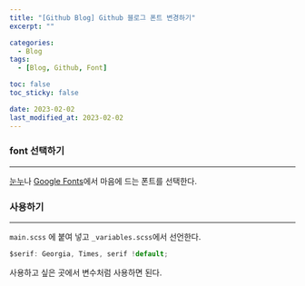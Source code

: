 ```yaml
---
title: "[Github Blog] Github 블로그 폰트 변경하기"
excerpt: ""

categories:
  - Blog
tags:
  - [Blog, Github, Font]

toc: false
toc_sticky: false

date: 2023-02-02
last_modified_at: 2023-02-02
---
```


### font 선택하기

---

[눈누](https://noonnu.cc/)나 [Google Fonts](https://fonts.google.com/)에서 마음에 드는 폰트를 선택한다.

### 사용하기

---

`main.scss` 에 붙여 넣고 `_variables.scss`에서 선언한다.

```javascript
$serif: Georgia, Times, serif !default;
```

사용하고 싶은 곳에서 변수처럼 사용하면 된다.
